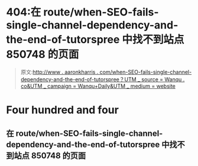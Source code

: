 # 404:在 route/when-SEO-fails-single-channel-dependency-and-the-end-of-tutorspree 中找不到站点 850748 的页面

> 原文:[http://www . aaronkharris . com/when-SEO-fails-single-channel-dependency-and-the-end-of-tutorspree？UTM _ source = Wanqu . co&UTM _ campaign = Wanqu+Daily&UTM _ medium = website](http://www.aaronkharris.com/when-seo-fails-single-channel-dependency-and-the-end-of-tutorspree?utm_source=wanqu.co&utm_campaign=Wanqu+Daily&utm_medium=website)

# Four hundred and four

## 在 route/when-SEO-fails-single-channel-dependency-and-the-end-of-tutorspree 中找不到站点 850748 的页面